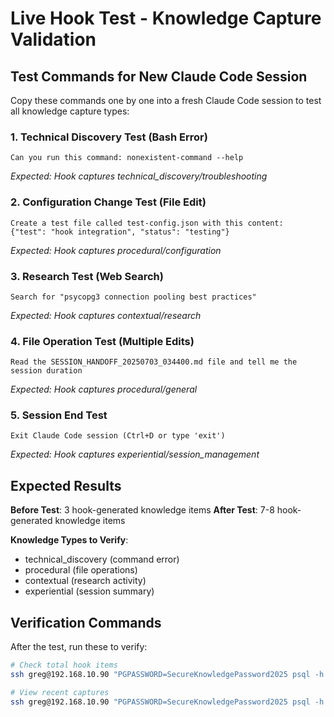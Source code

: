 # Live Hook Test - Knowledge Capture Validation

## Test Commands for New Claude Code Session

Copy these commands one by one into a fresh Claude Code session to test all knowledge capture types:

### 1. Technical Discovery Test (Bash Error)
```
Can you run this command: nonexistent-command --help
```
*Expected: Hook captures technical_discovery/troubleshooting*

### 2. Configuration Change Test (File Edit)
```
Create a test file called test-config.json with this content:
{"test": "hook integration", "status": "testing"}
```
*Expected: Hook captures procedural/configuration*

### 3. Research Test (Web Search)
```
Search for "psycopg3 connection pooling best practices"
```
*Expected: Hook captures contextual/research*

### 4. File Operation Test (Multiple Edits)
```
Read the SESSION_HANDOFF_20250703_034400.md file and tell me the session duration
```
*Expected: Hook captures procedural/general*

### 5. Session End Test
```
Exit Claude Code session (Ctrl+D or type 'exit')
```
*Expected: Hook captures experiential/session_management*

## Expected Results

**Before Test**: 3 hook-generated knowledge items
**After Test**: 7-8 hook-generated knowledge items

**Knowledge Types to Verify**:
- technical_discovery (command error)
- procedural (file operations)
- contextual (research activity)  
- experiential (session summary)

## Verification Commands

After the test, run these to verify:

```bash
# Check total hook items
ssh greg@192.168.10.90 "PGPASSWORD=SecureKnowledgePassword2025 psql -h localhost -U postgres -d knowledge_persistence -c \"SELECT COUNT(*) FROM knowledge_items WHERE created_by = 'claude-code-hooks';\""

# View recent captures
ssh greg@192.168.10.90 "PGPASSWORD=SecureKnowledgePassword2025 psql -h localhost -U postgres -d knowledge_persistence -c \"SELECT title, knowledge_type, category, created_at FROM knowledge_items WHERE created_by = 'claude-code-hooks' ORDER BY created_at DESC;\""
```